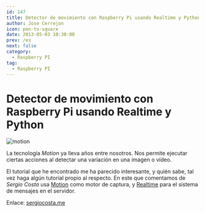 ```yaml
---
id: 147
title: Detector de movimiento con Raspberry Pi usando Realtime y Python
author: Jose Cerrejon
icon: pen-to-square
date: 2013-05-03 10:30:00
prev: /es
next: false
category:
  - Raspberry PI
tag:
  - Raspberry PI
---
```


# Detector de movimiento con Raspberry Pi usando Realtime y Python

![motion](/images/motiond.jpg)

La tecnología *Motion* ya lleva años entre nosotros. Nos permite ejecutar ciertas acciones al detectar una variación en una imagen o vídeo.

El tutorial que he encontrado me ha parecido interesante, y quién sabe, tal vez haga algún tutorial propio al respecto. En este que comentamos de *Sergio Costa* usa [Motion](http://www.lavrsen.dk/foswiki/bin/view/Motion/WebHome) como motor de captura, y [Realtime](http://www.xrtml.org/) para el sistema de mensajes en el servidor.

Enlace: [sergiocosta.me](http://sergiocosta.me/post/49453141093/raspberrypi-motion-detector-realtime-python)
